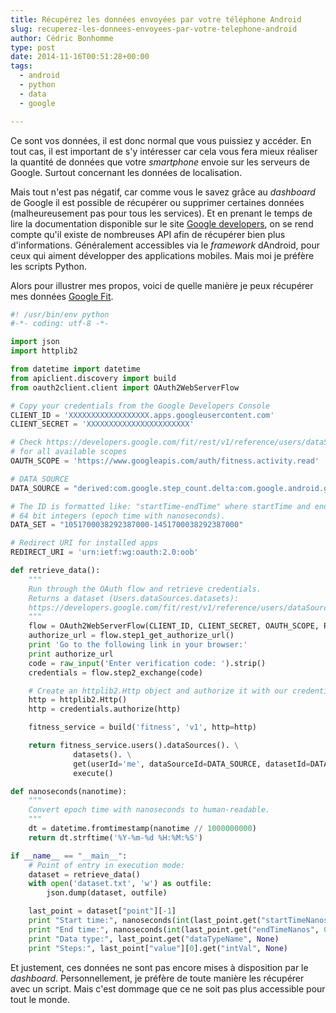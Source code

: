 ```yaml
---
title: Récupérez les données envoyées par votre téléphone Android
slug: recuperez-les-donnees-envoyees-par-votre-telephone-android
author: Cédric Bonhomme
type: post
date: 2014-11-16T00:51:28+00:00
tags:
  - android
  - python
  - data
  - google

---
```

Ce sont vos données, il est donc normal que vous puissiez y accéder.
En tout cas, il est important de s'y intéresser car cela vous fera mieux
réaliser la quantité de données que votre _smartphone_ envoie sur les serveurs
de Google. Surtout concernant les données de localisation.

Mais tout n'est pas négatif, car comme vous le savez grâce au _dashboard_ de
Google il est possible de récupérer ou supprimer certaines données
(malheureusement pas pour tous les services). Et en prenant le temps de lire la
documentation disponible sur le site [Google developers][1], on se rend compte
qu'il existe de nombreuses API afin de récupérer bien plus d'informations.
Généralement accessibles via le _framework_ dAndroid, pour ceux qui aiment
développer des applications mobiles. Mais moi je préfère les scripts Python.

Alors pour illustrer mes propos, voici de quelle manière je peux récupérer mes
données [Google Fit][2].

```python
#! /usr/bin/env python
#-*- coding: utf-8 -*-

import json
import httplib2

from datetime import datetime
from apiclient.discovery import build
from oauth2client.client import OAuth2WebServerFlow

# Copy your credentials from the Google Developers Console
CLIENT_ID = 'XXXXXXXXXXXXXXXXXX.apps.googleusercontent.com'
CLIENT_SECRET = 'XXXXXXXXXXXXXXXXXXXXXXX'

# Check https://developers.google.com/fit/rest/v1/reference/users/dataSources/datasets/get
# for all available scopes
OAUTH_SCOPE = 'https://www.googleapis.com/auth/fitness.activity.read'

# DATA SOURCE
DATA_SOURCE = "derived:com.google.step_count.delta:com.google.android.gms:estimated_steps"

# The ID is formatted like: "startTime-endTime" where startTime and endTime are
# 64 bit integers (epoch time with nanoseconds).
DATA_SET = "1051700038292387000-1451700038292387000"

# Redirect URI for installed apps
REDIRECT_URI = 'urn:ietf:wg:oauth:2.0:oob'

def retrieve_data():
    """
    Run through the OAuth flow and retrieve credentials.
    Returns a dataset (Users.dataSources.datasets):
    https://developers.google.com/fit/rest/v1/reference/users/dataSources/datasets
    """
    flow = OAuth2WebServerFlow(CLIENT_ID, CLIENT_SECRET, OAUTH_SCOPE, REDIRECT_URI)
    authorize_url = flow.step1_get_authorize_url()
    print 'Go to the following link in your browser:'
    print authorize_url
    code = raw_input('Enter verification code: ').strip()
    credentials = flow.step2_exchange(code)

    # Create an httplib2.Http object and authorize it with our credentials
    http = httplib2.Http()
    http = credentials.authorize(http)

    fitness_service = build('fitness', 'v1', http=http)

    return fitness_service.users().dataSources(). \
              datasets(). \
              get(userId='me', dataSourceId=DATA_SOURCE, datasetId=DATA_SET). \
              execute()

def nanoseconds(nanotime):
    """
    Convert epoch time with nanoseconds to human-readable.
    """
    dt = datetime.fromtimestamp(nanotime // 1000000000)
    return dt.strftime('%Y-%m-%d %H:%M:%S')

if __name__ == "__main__":
    # Point of entry in execution mode:
    dataset = retrieve_data()
    with open('dataset.txt', 'w') as outfile:
        json.dump(dataset, outfile)

    last_point = dataset["point"][-1]
    print "Start time:", nanoseconds(int(last_point.get("startTimeNanos", 0)))
    print "End time:", nanoseconds(int(last_point.get("endTimeNanos", 0)))
    print "Data type:", last_point.get("dataTypeName", None)
    print "Steps:", last_point["value"][0].get("intVal", None)
```

Et justement, ces données ne sont pas encore mises à disposition par le
_dashboard_. Personnellement, je préfère de toute manière les récupérer avec un
script. Mais c'est dommage que ce ne soit pas plus accessible pour tout le monde.

 [1]: https://developers.google.com
 [2]: https://fit.google.com